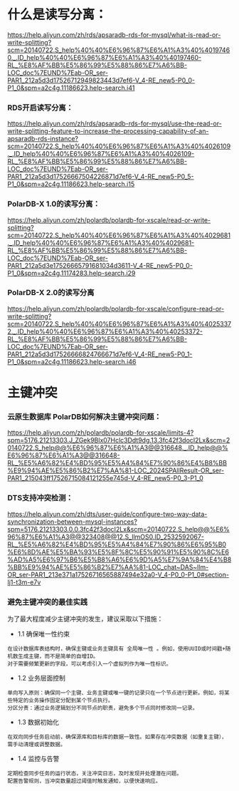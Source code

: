 # 什么是读写分离：
https://help.aliyun.com/zh/rds/apsaradb-rds-for-mysql/what-is-read-or-write-splitting?scm=20140722.S_help%40%40%E6%96%87%E6%A1%A3%40%40197460._.ID_help%40%40%E6%96%87%E6%A1%A3%40%40197460-RL_%E8%AF%BB%E5%86%99%E5%88%86%E7%A6%BB-LOC_doc%7EUND%7Eab-OR_ser-PAR1_212a5d3d17526712949823443d7ef6-V_4-RE_new5-P0_0-P1_0&spm=a2c4g.11186623.help-search.i41

### RDS开启读写分离：
https://help.aliyun.com/zh/rds/apsaradb-rds-for-mysql/use-the-read-or-write-splitting-feature-to-increase-the-processing-capability-of-an-apsaradb-rds-instance?scm=20140722.S_help%40%40%E6%96%87%E6%A1%A3%40%4026109._.ID_help%40%40%E6%96%87%E6%A1%A3%40%4026109-RL_%E8%AF%BB%E5%86%99%E5%88%86%E7%A6%BB-LOC_doc%7EUND%7Eab-OR_ser-PAR1_212a5d3d17526667504226871d7ef6-V_4-RE_new5-P0_5-P1_0&spm=a2c4g.11186623.help-search.i15

### PolarDB-X 1.0的读写分离：
https://help.aliyun.com/zh/polardb/polardb-for-xscale/read-or-write-splitting?scm=20140722.S_help%40%40%E6%96%87%E6%A1%A3%40%4029681._.ID_help%40%40%E6%96%87%E6%A1%A3%40%4029681-RL_%E8%AF%BB%E5%86%99%E5%88%86%E7%A6%BB-LOC_doc%7EUND%7Eab-OR_ser-PAR1_212a5d3e17526665791681034d3611-V_4-RE_new5-P0_0-P1_0&spm=a2c4g.11174283.help-search.i29

### PolarDB-X 2.0的读写分离
https://help.aliyun.com/zh/polardb/polardb-for-xscale/configure-read-or-write-splitting?scm=20140722.S_help%40%40%E6%96%87%E6%A1%A3%40%40253372._.ID_help%40%40%E6%96%87%E6%A1%A3%40%40253372-RL_%E8%AF%BB%E5%86%99%E5%88%86%E7%A6%BB-LOC_doc%7EUND%7Eab-OR_ser-PAR1_212a5d3d17526666824766671d7ef6-V_4-RE_new5-P0_1-P1_0&spm=a2c4g.11186623.help-search.i46


# 主键冲突
### 云原生数据库 PolarDB如何解决主键冲突问题：
https://help.aliyun.com/zh/polardb/polardb-for-xscale/limits-4?spm=5176.21213303.J_ZGek9Blx07Hclc3Ddt9dg.13.3fc42f3docI2Lx&scm=20140722.S_help@@%E6%96%87%E6%A1%A3@@316648._.ID_help@@%E6%96%87%E6%A1%A3@@316648-RL_%E5%A6%82%E4%BD%95%E5%A4%84%E7%90%86%E4%B8%BB%E9%94%AE%E5%86%B2%E7%AA%81-LOC_2024SPAllResult-OR_ser-PAR1_215043ff17526715084121255e745d-V_4-RE_new5-P0_3-P1_0

### DTS支持冲突检测：
https://help.aliyun.com/zh/dts/user-guide/configure-two-way-data-synchronization-between-mysql-instances?spm=5176.21213303.0.0.3fc42f3docI2Lx&scm=20140722.S_help@@%E6%96%87%E6%A1%A3@@323408@@12.S_llmOS0.ID_2532592067-RL_%E5%A6%82%E4%BD%95%E5%A4%84%E7%90%86%E6%95%B0%E6%8D%AE%E5%BA%93%E5%8F%8C%E5%90%91%E5%90%8C%E6%AD%A5%E6%97%B6%E5%B8%A6%E6%9D%A5%E7%9A%84%E4%B8%BB%E9%94%AE%E5%86%B2%E7%AA%81-LOC_chat~DAS~llm-OR_ser-PAR1_213e371a17526716565887494e32a0-V_4-P0_0-P1_0#section-lj1-t3m-e7v



### 避免主键冲突的最佳实践
为了最大程度减少主键冲突的发生，建议采取以下措施：

+ 1.1 确保唯一性约束
```
在设计数据库表结构时，确保主键或业务主键具有 全局唯一性 。例如，使用UUID或时间戳+随机数生成主键，而不是简单的自增ID。
对于需要频繁更新的字段，可以考虑引入一个虚拟列作为唯一性标识。
```
+ 1.2 业务层面控制
```
单向写入原则：确保同一个主键、业务主键或唯一键的记录只在一个节点进行更新。例如，将某些特定的业务操作固定分配到某个节点执行。
分区分责：通过业务逻辑划分不同节点的职责，避免多个节点同时修改同一记录。
```
+ 1.3 数据初始化
```
在双向同步任务启动前，确保源库和目标库的数据一致性。如果存在冲突数据（如重复主键），需手动清理或调整数据。
```
+ 1.4 监控与告警
```
定期检查同步任务的运行状态，关注冲突日志，及时发现并处理潜在问题。
配置告警规则，当冲突数量超过阈值时触发通知，以便快速响应。
```







